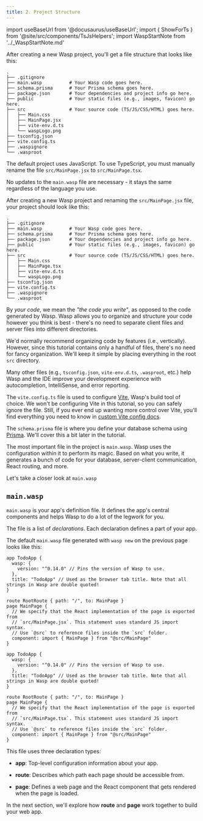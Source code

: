 ```yaml
---
title: 2. Project Structure
---
```


import useBaseUrl from '@docusaurus/useBaseUrl';
import { ShowForTs } from '@site/src/components/TsJsHelpers';
import WaspStartNote from '../_WaspStartNote.md'

<Tabs groupId="js-ts">
<TabItem value="js" label="JavaScript">

After creating a new Wasp project, you'll get a file structure that looks like this:

```
.
├── .gitignore
├── main.wasp          # Your Wasp code goes here.
├── schema.prisma      # Your Prisma schema goes here.
├── package.json       # Your dependencies and project info go here.
├── public             # Your static files (e.g., images, favicon) go here.
├── src                # Your source code (TS/JS/CSS/HTML) goes here.
│   ├── Main.css
│   ├── MainPage.jsx
│   ├── vite-env.d.ts
│   └── waspLogo.png
├── tsconfig.json
├── vite.config.ts
├── .waspignore
└── .wasproot

```

</TabItem>
<TabItem value="ts" label="TypeScript">

The default project uses JavaScript. To use TypeScript, you must manually rename the file
`src/MainPage.jsx` to `src/MainPage.tsx`.

No updates to the `main.wasp` file are necessary - it stays the same regardless of the language you use.

After creating a new Wasp project and renaming the `src/MainPage.jsx` file, your project should look like this:

```
.
├── .gitignore
├── main.wasp          # Your Wasp code goes here.
├── schema.prisma      # Your Prisma schema goes here.
├── package.json       # Your dependencies and project info go here.
├── public             # Your static files (e.g., images, favicon) go here.
├── src                # Your source code (TS/JS/CSS/HTML) goes here.
│   ├── Main.css
│   ├── MainPage.tsx
│   ├── vite-env.d.ts
│   └── waspLogo.png
├── tsconfig.json
├── vite.config.ts
├── .waspignore
└── .wasproot

```

</TabItem>
</Tabs>


By _your code_, we mean the _"the code you write"_, as opposed to the code generated by Wasp. Wasp allows you to organize and structure your code however you think is best - there's no need to separate client files and server files into different directories.

We'd normally recommend organizing code by features (i.e., vertically).
However, since this tutorial contains only a handful of files, there's no need for fancy organization.
We'll keep it simple by placing everything in the root `src` directory.

Many other files (e.g., `tsconfig.json`, `vite-env.d.ts`, `.wasproot`, etc.) help Wasp and the IDE improve your development experience with autocompletion, IntelliSense, and error reporting.

The `vite.config.ts` file is used to configure [Vite](https://vitejs.dev/guide/), Wasp's build tool of choice.
We won't be configuring Vite in this tutorial, so you can safely ignore the file. Still, if you ever end up wanting more control over Vite, you'll find everything you need to know in [custom Vite config docs](../project/custom-vite-config.md).

The `schema.prisma` file is where you define your database schema using [Prisma](https://www.prisma.io/). We'll cover this a bit later in the tutorial.

The most important file in the project is `main.wasp`. Wasp uses the configuration within it to perform its magic. Based on what you write, it generates a bunch of code for your database, server-client communication, React routing, and more.

Let's take a closer look at `main.wasp`

## `main.wasp`

`main.wasp` is your app's definition file.
It defines the app's central components and helps Wasp to do a lot of the legwork for you.

The file is a list of _declarations_. Each declaration defines a part of your app.

The default `main.wasp` file generated with `wasp new` on the previous page looks like this:

<Tabs groupId="js-ts">
<TabItem value="js" label="JavaScript">

```wasp title="main.wasp"
app TodoApp {
  wasp: {
    version: "^0.14.0" // Pins the version of Wasp to use.
  },
  title: "TodoApp" // Used as the browser tab title. Note that all strings in Wasp are double quoted!
}

route RootRoute { path: "/", to: MainPage }
page MainPage {
  // We specify that the React implementation of the page is exported from
  // `src/MainPage.jsx`. This statement uses standard JS import syntax.
  // Use `@src` to reference files inside the `src` folder.
  component: import { MainPage } from "@src/MainPage"
}
```

</TabItem>
<TabItem value="ts" label="TypeScript">

```wasp title="main.wasp"
app TodoApp {
  wasp: {
    version: "^0.14.0" // Pins the version of Wasp to use.
  },
  title: "TodoApp" // Used as the browser tab title. Note that all strings in Wasp are double quoted!
}

route RootRoute { path: "/", to: MainPage }
page MainPage {
  // We specify that the React implementation of the page is exported from
  // `src/MainPage.tsx`. This statement uses standard JS import syntax.
  // Use `@src` to reference files inside the `src` folder.
  component: import { MainPage } from "@src/MainPage"
}
```

</TabItem>
</Tabs>

This file uses three declaration types:

- **app**: Top-level configuration information about your app.

- **route**: Describes which path each page should be accessible from.

- **page**: Defines a web page and the React component that gets rendered when the page is loaded.

In the next section, we'll explore how **route** and **page** work together to build your web app.

